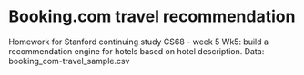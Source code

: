 # Booking.com travel recommendation 
Homework for Stanford continuing study CS68 - week 5
Wk5: build a recommendation engine for hotels based on hotel description. Data: booking_com-travel_sample.csv

